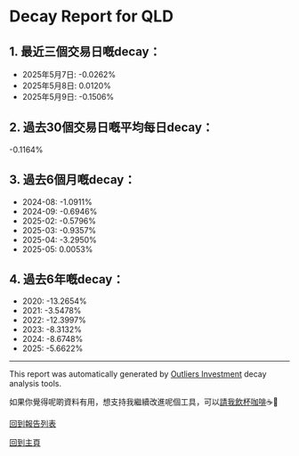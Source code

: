 # Decay Report for QLD

## 1. 最近三個交易日嘅decay：

- 2025年5月7日: -0.0262%
- 2025年5月8日: 0.0120%
- 2025年5月9日: -0.1506%

## 2. 過去30個交易日嘅平均每日decay：
-0.1164%

## 3. 過去6個月嘅decay：

- 2024-08: -1.0911%
- 2024-09: -0.6946%
- 2025-02: -0.5796%
- 2025-03: -0.9357%
- 2025-04: -3.2950%
- 2025-05: 0.0053%

## 4. 過去6年嘅decay：

- 2020: -13.2654%
- 2021: -3.5478%
- 2022: -12.3997%
- 2023: -8.3132%
- 2024: -8.6748%
- 2025: -5.6622%


***

This report was automatically generated by [Outliers Investment](https://outliersecon.github.io/Outliers-Investment/) decay analysis tools.

如果你覺得呢啲資料有用，想支持我繼續改進呢個工具，可以[請我飲杯咖啡](https://buymeacoffee.com/outliersecon)☕🙏

[回到報告列表](https://outliersecon.github.io/Outliers-Investment/reports/reports_public)

[回到主頁](https://outliersecon.github.io/Outliers-Investment/)